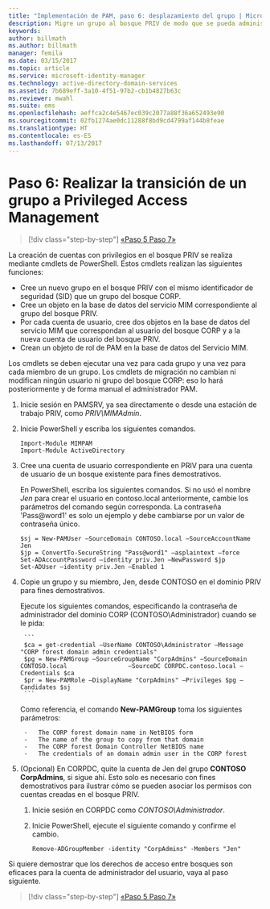 ```yaml
---
title: "Implementación de PAM, paso 6: desplazamiento del grupo | Microsoft Docs"
description: Migre un grupo al bosque PRIV de modo que se pueda administrar con Privileged Access Management.
keywords: 
author: billmath
ms.author: billmath
manager: femila
ms.date: 03/15/2017
ms.topic: article
ms.service: microsoft-identity-manager
ms.technology: active-directory-domain-services
ms.assetid: 7b689eff-3a10-4f51-97b2-cb1b4827b63c
ms.reviewer: mwahl
ms.suite: ems
ms.openlocfilehash: aeffca2c4e5467ec039c2077a88f36a652493e90
ms.sourcegitcommit: 02fb1274ae0dc11288f8bd9cd4799af144b8feae
ms.translationtype: HT
ms.contentlocale: es-ES
ms.lasthandoff: 07/13/2017
---
```

# Paso 6: Realizar la transición de un grupo a Privileged Access Management
<a id="step-6--transition-a-group-to-privileged-access-management" class="xliff"></a>

>[!div class="step-by-step"]
[«Paso 5 ](step-5-establish-trust-between-priv-corp-forests.md)
[Paso 7»](step-7-elevate-user-access.md)

La creación de cuentas con privilegios en el bosque PRIV se realiza mediante cmdlets de PowerShell. Estos cmdlets realizan las siguientes funciones:

- Cree un nuevo grupo en el bosque PRIV con el mismo identificador de seguridad (SID) que un grupo del bosque CORP.  
- Cree un objeto en la base de datos del servicio MIM correspondiente al grupo del bosque PRIV.  
- Por cada cuenta de usuario, cree dos objetos en la base de datos del servicio MIM que correspondan al usuario del bosque CORP y a la nueva cuenta de usuario del bosque PRIV.  
- Crean un objeto de rol de PAM en la base de datos del Servicio MIM.  

Los cmdlets se deben ejecutar una vez para cada grupo y una vez para cada miembro de un grupo. Los cmdlets de migración no cambian ni modifican ningún usuario ni grupo del bosque CORP: eso lo hará posteriormente y de forma manual el administrador PAM.

1. Inicie sesión en PAMSRV, ya sea directamente o desde una estación de trabajo PRIV, como *PRIV\MIMAdmin*.

2.  Inicie PowerShell y escriba los siguientes comandos.

    ```
    Import-Module MIMPAM
    Import-Module ActiveDirectory
    ```

3.  Cree una cuenta de usuario correspondiente en PRIV para una cuenta de usuario de un bosque existente para fines demostrativos.

    En PowerShell, escriba los siguientes comandos.  Si no usó el nombre *Jen* para crear el usuario en contoso.local anteriormente, cambie los parámetros del comando según corresponda. La contraseña 'Pass@word1' es solo un ejemplo y debe cambiarse por un valor de contraseña único.

    ```
    $sj = New-PAMUser –SourceDomain CONTOSO.local –SourceAccountName Jen
    $jp = ConvertTo-SecureString "Pass@word1" –asplaintext –force
    Set-ADAccountPassword –identity priv.Jen –NewPassword $jp
    Set-ADUser –identity priv.Jen –Enabled 1
    ```

4. Copie un grupo y su miembro, Jen, desde CONTOSO en el dominio PRIV para fines demostrativos.

    Ejecute los siguientes comandos, especificando la contraseña de administrador del dominio CORP (CONTOSO\Administrador) cuando se le pida:

        ```
        $ca = get-credential –UserName CONTOSO\Administrator –Message "CORP forest domain admin credentials"
        $pg = New-PAMGroup –SourceGroupName "CorpAdmins" –SourceDomain CONTOSO.local                 –SourceDC CORPDC.contoso.local –Credentials $ca
        $pr = New-PAMRole –DisplayName "CorpAdmins" –Privileges $pg –Candidates $sj
        ```

    Como referencia, el comando **New-PAMGroup** toma los siguientes parámetros:

        -   The CORP forest domain name in NetBIOS form  
        -   The name of the group to copy from that domain  
        -   The CORP forest Domain Controller NetBIOS name  
        -   The credentials of an domain admin user in the CORP forest  

5.  (Opcional) En CORPDC, quite la cuenta de Jen del grupo **CONTOSO CorpAdmins**, si sigue ahí.  Esto solo es necesario con fines demostrativos para ilustrar cómo se pueden asociar los permisos con cuentas creadas en el bosque PRIV.

    1.  Inicie sesión en CORPDC como *CONTOSO\Administrador*.

    2.  Inicie PowerShell, ejecute el siguiente comando y confirme el cambio.

        ```
        Remove-ADGroupMember -identity "CorpAdmins" -Members "Jen"
        ```


Si quiere demostrar que los derechos de acceso entre bosques son eficaces para la cuenta de administrador del usuario, vaya al paso siguiente.

>[!div class="step-by-step"]
[«Paso 5 ](step-5-establish-trust-between-priv-corp-forests.md)
[Paso 7»](step-7-elevate-user-access.md)
